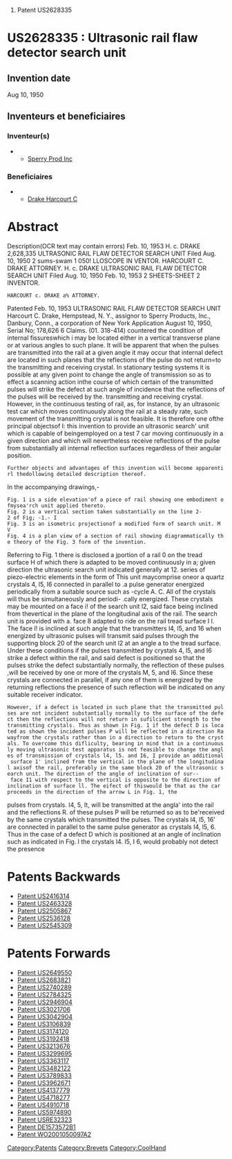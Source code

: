 1.  Patent US2628335

US2628335 : Ultrasonic rail flaw detector search unit
=====================================================

Invention date
--------------

Aug 10, 1950

Inventeurs et beneficiaires
---------------------------

### Inventeur(s)

-   -   [Sperry Prod Inc](Sperry_Prod_Inc "wikilink")

### Beneficiaires

-   -   [Drake Harcourt C](Drake_Harcourt_C "wikilink")

Abstract
========

Description(OCR text may contain errors) Feb. 10, 1953 H. c. DRAKE
2,628,335 ULTRASONIC RAIL FLAW DETECTOR SEARCH UNIT Filed Aug. 10, 1950
2 sums-swam 1 050! LLOSCOPE IN VENTOR. HARCOURT C. DRAKE ATTORNEY. H. c.
DRAKE ULTRASONIC RAIL FLAW DETECTOR SEARCH UNIT Filed Aug. 10, 1950 Feb.
10, 1953 2 SHEETS-SHEET 2 INVENTOR.

`HARCOURT c. DRAKE a% ATTORNEY. `

Patented Feb. 10, 1953 ULTRASONIC RAIL FLAW DETECTOR SEARCH UNIT
Harcourt C. Drake, Hempstead, N. Y., assignor to Sperry Products, Inc.,
Danbury, Conn., a corporation of New York Application August 10, 1950,
Serial No; 178,626 6 Claims. (01. 318-414) countered the condition of
internal fissureswhich i may be located either in a vertical transverse
plane or at various angles to such plane. It will be apparent that when
the pulses are transmitted into the rail at a given angle it may occur
that internal defect are located in such planes that the reflections of
the pulse do not return=to the transmitting and receiving crystal. In
stationary testing systems it is possible at any given point to change
the angle of transmission so as to effect a scanning action inthe course
of which certain of the transmitted pulses will strike the defect at
such angle of incidence that the reflections of the pulses will be
received by the. transmitting and receiving crystal. However, in the
continuous testing of rail, as, for instance, by an ultrasonic test car
which moves continuously along the rail at a steady rate, such movement
of the transmitting crystal is not feasible. It is therefore one ofthe
principal objectsof I: this invention to provide an ultrasonic search'
unit which is capable of beingemployed on a test 7 car moving
continuously in a given direction and which will nevertheless receive
reflections of the pulse from substantially all internal reflection
surfaces regardless of their angular position.

`Further objects and advantages of this invention will become apparentirl thedollowing detailed description thereof. `

In the accompanying drawings,-

`Fig. 1 is a side elevation'of a piece of rail showing one embodiment ofmysea'rch unit applied thereto. `\
`Fig. 2 is a vertical section taken substantially on the line 2-2 of Fig; -1.- I `\
`Fig. 3 is an isometric projectionof a modified form of search unit. M V `\
`Fig. 4 is a plan view of a section of rail showing diagrammatically the theory of the Fig. 3 form of the invention. `

Referring to Fig. 1 there is disclosed a jportion of a rail 0 on the
tread surface H of which there is adapted to be moved continuously in a;
given direction the ultrasonic search unit indicated generally at 12.
series of piezo-electric elements in the form of This unit maycomprise
oneor a quartz crystals 4, l5, l6 connected in parallel to .a pulse
generator energized periodically from a suitable source such as -cycle
A. C. All of the crystals will thus be simultaneously and periodi-
.cally energized. These crystals may be mounted on a face i! of the
search unit l2, said face being inclined from thevertical in the plane
of the longitudinal axis of the rail. The search unit is provided with
a. face 8 adapted to ride on the rail tread surface I I. The face I! is
inclined at such angle that the transmitters l4, l5, and 16 when
energized by ultrasonic pulses will transmit said pulses through the
supporting block 20 of the search unit l2 at an angle a to the tread
surface. Under these conditions if the pulses transmitted by crystals 4,
l5, and I6 strike a defect within the rail, and said defect is
positioned so that the pulses strike the defect substantially normally,
the reflection of these pulses ,will be received by one or more of the
crystals M, 5, and I6. Since these crystals are connected in parallel,
if any one of them is energized by the returning reflections the
presence of such reflection will be indicated on any suitable receiver
indicator.

`However, if a defect is located in such plane that the transmitted pulses are not incident substantially normally to the surface of the defect then the reflections will not return in sufilcient strength to the transmitting crystals. Thus as shown in Fig. 1 if the defect D is located as shown the incident pulses P will be reflected in a direction Rawayfrom the crystals rather than in a direction to return to the crystals. To overcome this difliculty, bearing in mind that in a continuously moving ultrasonic test apparatus is not feasible to change the angles of transmission of crystals l4, l5. and I6, I provide an additional surface 1' inclined from the vertical in the plane of the longitudinal axisof the rail, preferably in the same block 20 of the ultrasonic search unit. The direction of the angle of inclination of sur-- face I1 with respect to the vertical is opposite to the direction of inclination of surface ll. The eifect of thiswould be that as the car proceeds in the direction of the arrow L in Fig. 1, the `

pulses from crystals. I4, 5, It, will be transmitted at the angla' into
the rail and the reflections R. of these pulses P will be returned so as
to be'received by the same crystals which transmitted the pulses. The
crystals l4, l5, 16' are connected in parallel to the same pulse
generator as crystals I4, l5, 6. Thus in the case of a defect D which is
positioned at an angle of inclination such as indicated in Fig. l the
crystals l4. I5, I 6, would probably not detect the presence

Patents Backwards
=================

-   [Patent US2416314](Patent_US2416314 "wikilink")
-   [Patent US2463328](Patent_US2463328 "wikilink")
-   [Patent US2505867](Patent_US2505867 "wikilink")
-   [Patent US2536128](Patent_US2536128 "wikilink")
-   [Patent US2545309](Patent_US2545309 "wikilink")

Patents Forwards
================

-   [Patent US2649550](Patent_US2649550 "wikilink")
-   [Patent US2683821](Patent_US2683821 "wikilink")
-   [Patent US2740289](Patent_US2740289 "wikilink")
-   [Patent US2784325](Patent_US2784325 "wikilink")
-   [Patent US2946904](Patent_US2946904 "wikilink")
-   [Patent US3021706](Patent_US3021706 "wikilink")
-   [Patent US3042904](Patent_US3042904 "wikilink")
-   [Patent US3106839](Patent_US3106839 "wikilink")
-   [Patent US3174120](Patent_US3174120 "wikilink")
-   [Patent US3192418](Patent_US3192418 "wikilink")
-   [Patent US3213676](Patent_US3213676 "wikilink")
-   [Patent US3299695](Patent_US3299695 "wikilink")
-   [Patent US3363117](Patent_US3363117 "wikilink")
-   [Patent US3482122](Patent_US3482122 "wikilink")
-   [Patent US3789833](Patent_US3789833 "wikilink")
-   [Patent US3962671](Patent_US3962671 "wikilink")
-   [Patent US4137779](Patent_US4137779 "wikilink")
-   [Patent US4718277](Patent_US4718277 "wikilink")
-   [Patent US4910718](Patent_US4910718 "wikilink")
-   [Patent US5974890](Patent_US5974890 "wikilink")
-   [Patent USRE32323](Patent_USRE32323 "wikilink")
-   [Patent DE1573572B1](Patent_DE1573572B1 "wikilink")
-   [Patent WO2001050097A2](Patent_WO2001050097A2 "wikilink")

<Category:Patents> <Category:Brevets> <Category:CoolHand>

